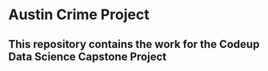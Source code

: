 # Austin Crime Project

## This repository contains the work for the Codeup Data Science Capstone Project

